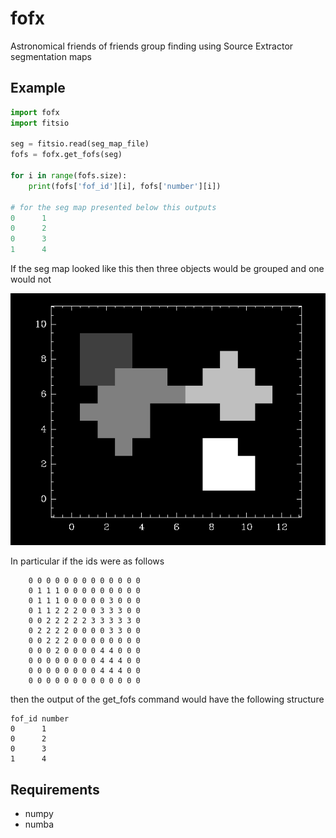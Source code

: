 # fofx
Astronomical friends of friends group finding using Source Extractor segmentation maps

## Example

```python
import fofx
import fitsio

seg = fitsio.read(seg_map_file)
fofs = fofx.get_fofs(seg)

for i in range(fofs.size):
    print(fofs['fof_id'][i], fofs['number'][i])

# for the seg map presented below this outputs
0      1
0      2
0      3
1      4
```

If the seg map looked like this then three objects would be grouped and one
would not

![Sample Png](https://raw.githubusercontent.com/esheldon/fofx/master/data/seg.png)

In particular if the ids were as follows
```
    0 0 0 0 0 0 0 0 0 0 0 0 0
    0 1 1 1 0 0 0 0 0 0 0 0 0
    0 1 1 1 0 0 0 0 0 3 0 0 0
    0 1 1 2 2 2 0 0 3 3 3 0 0
    0 0 2 2 2 2 2 3 3 3 3 3 0
    0 2 2 2 2 0 0 0 0 3 3 0 0
    0 0 2 2 2 0 0 0 0 0 0 0 0
    0 0 0 2 0 0 0 0 4 4 0 0 0
    0 0 0 0 0 0 0 0 4 4 4 0 0
    0 0 0 0 0 0 0 0 4 4 4 0 0
    0 0 0 0 0 0 0 0 0 0 0 0 0
```
then the output of the get_fofs command would have the following structure
```
fof_id number
0      1
0      2
0      3
1      4
```


## Requirements
- numpy
- numba
